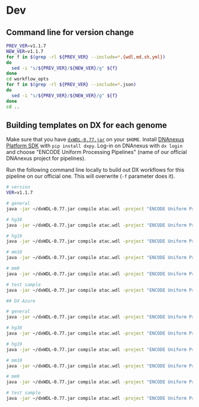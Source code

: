 # Dev

## Command line for version change
```bash
PREV_VER=v1.1.7
NEW_VER=v1.1.7
for f in $(grep -rl ${PREV_VER} --include=*.{wdl,md,sh,yml})
do
  sed -i "s/${PREV_VER}/${NEW_VER}/g" ${f}
done
cd workflow_opts
for f in $(grep -rl ${PREV_VER} --include=*.json)
do
  sed -i "s/${PREV_VER}/${NEW_VER}/g" ${f}
done
cd ..
```

## Building templates on DX for each genome

Make sure that you have [`dxWDL-0.77.jar`](https://github.com/DNAnexus/dxWDL/releases/download/0.77/dxWDL-0.77.jar) on your `$HOME`. Install [DNAnexus Platform SDK](https://wiki.DNAnexus.com/downloads) with `pip install dxpy`. Log-in on DNAnexus with `dx login` and choose "ENCODE Uniform Processing Pipelines" (name of our official DNAnexus project for pipelines).

Run the following command line locally to build out DX workflows for this pipeline on our official one. This will overwrite (`-f` parameter does it).

```bash
# version
VER=v1.1.7

# general
java -jar ~/dxWDL-0.77.jar compile atac.wdl -project "ENCODE Uniform Processing Pipelines" -extras workflow_opts/docker.json -f -folder /ATAC-seq/workflows/$VER/general -defaults examples/dx/template_general.json

# hg38
java -jar ~/dxWDL-0.77.jar compile atac.wdl -project "ENCODE Uniform Processing Pipelines" -extras workflow_opts/docker.json -f -folder /ATAC-seq/workflows/$VER/hg38 -defaults examples/dx/template_hg38.json

# hg19
java -jar ~/dxWDL-0.77.jar compile atac.wdl -project "ENCODE Uniform Processing Pipelines" -extras workflow_opts/docker.json -f -folder /ATAC-seq/workflows/$VER/hg19 -defaults examples/dx/template_hg19.json

# mm10
java -jar ~/dxWDL-0.77.jar compile atac.wdl -project "ENCODE Uniform Processing Pipelines" -extras workflow_opts/docker.json -f -folder /ATAC-seq/workflows/$VER/mm10 -defaults examples/dx/template_mm10.json

# mm9
java -jar ~/dxWDL-0.77.jar compile atac.wdl -project "ENCODE Uniform Processing Pipelines" -extras workflow_opts/docker.json -f -folder /ATAC-seq/workflows/$VER/mm9 -defaults examples/dx/template_mm9.json

# test sample
java -jar ~/dxWDL-0.77.jar compile atac.wdl -project "ENCODE Uniform Processing Pipelines" -extras workflow_opts/docker.json -f -folder /ATAC-seq/workflows/$VER/test_ENCSR356KRQ_subsampled -defaults examples/dx/ENCSR356KRQ_subsampled_dx.json

## DX Azure

# general
java -jar ~/dxWDL-0.77.jar compile atac.wdl -project "ENCODE Uniform Processing Pipelines Azure" -extras workflow_opts/docker.json -f -folder /ATAC-seq/workflows/$VER/general -defaults examples/dx_azure/template_general.json

# hg38
java -jar ~/dxWDL-0.77.jar compile atac.wdl -project "ENCODE Uniform Processing Pipelines Azure" -extras workflow_opts/docker.json -f -folder /ATAC-seq/workflows/$VER/hg38 -defaults examples/dx_azure/template_hg38.json

# hg19
java -jar ~/dxWDL-0.77.jar compile atac.wdl -project "ENCODE Uniform Processing Pipelines Azure" -extras workflow_opts/docker.json -f -folder /ATAC-seq/workflows/$VER/hg19 -defaults examples/dx_azure/template_hg19.json

# mm10
java -jar ~/dxWDL-0.77.jar compile atac.wdl -project "ENCODE Uniform Processing Pipelines Azure" -extras workflow_opts/docker.json -f -folder /ATAC-seq/workflows/$VER/mm10 -defaults examples/dx_azure/template_mm10.json

# mm9
java -jar ~/dxWDL-0.77.jar compile atac.wdl -project "ENCODE Uniform Processing Pipelines Azure" -extras workflow_opts/docker.json -f -folder /ATAC-seq/workflows/$VER/mm9 -defaults examples/dx_azure/template_mm9.json

# test sample
java -jar ~/dxWDL-0.77.jar compile atac.wdl -project "ENCODE Uniform Processing Pipelines Azure" -extras workflow_opts/docker.json -f -folder /ATAC-seq/workflows/$VER/test_ENCSR356KRQ_subsampled -defaults examples/dx_azure/ENCSR356KRQ_subsampled_dx_azure.json
```
